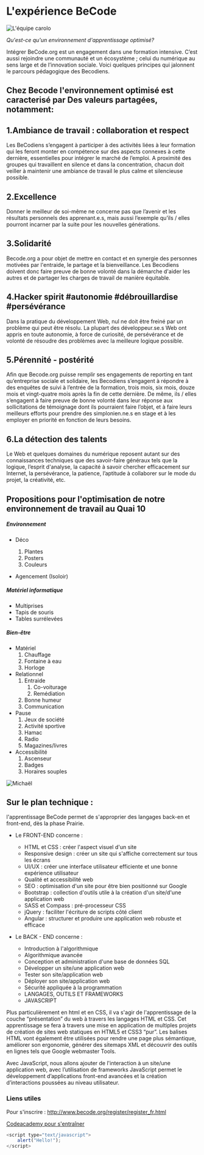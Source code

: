 # L'expérience BeCode

![L'équipe carolo](https://scontent.fbru3-1.fna.fbcdn.net/v/t31.0-8/21688181_583339048681298_1362532787281484538_o.jpg?oh=903cec79894015fc2855a8e15e83b876&oe=5AE2D198)

*Qu'est-ce qu'un environnement d'apprentissage optimisé?*

Intégrer BeCode.org est un engagement dans une formation intensive. C’est aussi rejoindre
une communauté et un écosystème ; celui du numérique au sens large et de l’innovation
sociale. Voici quelques principes qui jalonnent le parcours pédagogique des
Becodiens.

## Chez Becode l'environnement optimisé est caracterisé par Des valeurs partagées, notamment: ##

## 1.Ambiance de travail : collaboration et respect ##

Les BeCodiens s’engagent à participer à des activités liées à leur formation qui les
feront monter en compétence sur des aspects connexes à cette dernière, essentielles pour
intégrer le marché de l’emploi.
A proximité des groupes qui travaillent en silence et dans la concentration, chacun doit
veiller à maintenir une ambiance de travail le plus calme et silencieuse possible.

## 2.Excellence ##

Donner le meilleur de soi-même ne concerne pas que l’avenir et les résultats personnels des
apprenant.e.s, mais aussi l’exemple qu’ils / elles pourront incarner par la suite pour les
nouvelles générations.

## 3.Solidarité ##

Becode.org a pour objet de mettre en contact et en synergie des personnes motivées par
l'entraide, le partage et la bienveillance. Les Becodiens doivent donc faire preuve de
bonne volonté dans la démarche d'aider les autres et de partager les charges de travail de
manière équitable.

## 4.Hacker spirit #autonomie #débrouillardise #persévérance ##

Dans la pratique du développement Web, nul ne doit être freiné par un problème qui peut
être résolu. La plupart des développeur.se.s Web ont appris en toute autonomie, à force de curiosité, de
persévérance et de volonté de résoudre des problèmes avec la meilleure logique possible.

## 5.Pérennité - postérité ##

Afin que Becode.org puisse remplir ses engagements de reporting en tant qu’entreprise
sociale et solidaire, les Becodiens s’engagent à répondre à des enquêtes de suivi à
l’entrée de la formation, trois mois, six mois, douze mois et vingt-quatre mois après la fin de
cette dernière.
De même, ils / elles s’engagent à faire preuve de bonne volonté dans leur réponse aux
sollicitations de témoignage dont ils pourraient faire l’objet, et à faire leurs meilleurs efforts
pour prendre des simplonien.ne.s en stage et à les employer en priorité en fonction de leurs
besoins.

## 6.La détection des talents ##

Le Web et quelques domaines du numérique reposent autant sur des connaissances
techniques que des savoir-faire généraux tels que la logique, l’esprit d'analyse, la capacité à
savoir chercher efficacement sur Internet, la persévérance, la patience, l’aptitude à
collaborer sur le mode du projet, la créativité, etc.


## Propositions pour l'optimisation de notre environnement de travail au Quai 10 ##

##### Environnement #####
* Déco
    1. Plantes
    1. Posters
    1. Couleurs

* Agencement (Isoloir)

##### Matériel informatique #####
* Multiprises
* Tapis de souris
* Tables surrélevées

##### Bien-être #####
* Matériel
  1. Chauffage
  1. Fontaine à eau
  1. Horloge
* Relationnel
  1. Entraide
      1. Co-voiturage
      1. Remédiation
  1. Bonne humeur
  1. Communication
* Pause
  1. Jeux de société
  1. Activité sportive
  1. Hamac
  1. Radio
  1. Magazines/livres
* Accessibilité
   1. Ascenseur
   1. Badges
   1. Horaires souples

![Michaël](https://media.giphy.com/media/o0vwzuFwCGAFO/giphy.gif)

## Sur le plan technique : ##

l'apprentissage BeCode permet de s'approprier des langages back-en et front-end, dès la phase Prairie.


* Le FRONT-END concerne :
  * HTML et CSS : créer l'aspect visuel d'un site
  * Responsive design : créer un site qui s'affiche correctement sur tous les écrans
  * UI/UX : créer une interface utilisateur efficiente et une bonne expérience utilisateur
  * Qualité et accessibilité web
  * SEO : optimisation d'un site pour être bien positionné sur Google
  * Bootstrap : collection d'outils utile à la création d'un site/d'une application web
  * SASS et Compass : pré-processeur CSS
  * jQuery : faciliter l'écriture de scripts côté client
  * Angular : structurer et produire une application web robuste et efficace

* Le BACK - END concerne :
  * Introduction à l'algorithmique
  * Algorithmique avancée
  * Conception et administration d'une base de données SQL
  * Développer un site/une application web
  * Tester son site/application web
  * Déployer son site/application web
  * Sécurité appliquée à la programmation
  * LANGAGES, OUTILS ET FRAMEWORKS
  * JAVASCRIPT

Plus particulièrement en html et en CSS, il va s'agir de l'apprentissage de la couche “présentation” du web à travers les langages HTML et CSS.
Cet apprentissage se fera à travers une mise en application de multiples projets de création de sites web statiques en HTML5 et CSS3 “pur”.
Les balises HTML vont également être utilisées pour rendre une page plus sémantique, améliorer son ergonomie, générer des sitemaps XML et découvrir des outils en lignes tels que Google webmaster Tools.

Avec JavaScript, nous allons ajouter de l'interaction à un site/une application web, avec l’utilisation de frameworks JavaScript permet le développement d’applications front-end
avancées et la création d’interactions poussées au niveau utilisateur.


### Liens utiles ###

Pour s'inscrire : <http://www.becode.org/register/register_fr.html>

[Codeacademy pour s'entraîner](https://www.codecademy.com/fr)


```javascript
<script type="text/javascript">
    alert("Hello!");
</script>
```
